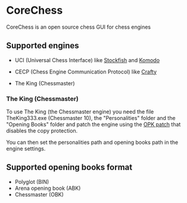 # **CoreChess**

CoreChess is an open source chess GUI for chess engines

## Supported engines

- UCI (Universal Chess Interface) like [Stockfish](https://stockfishchess.org/) and [Komodo](https://komodochess.com/)

- CECP (Chess Engine Communication Protocol) like [Crafty](https://craftychess.com/)

- The King (Chessmaster)

### The King (Chessmaster)

  To use The King (the Chessmaster engine) you need the file TheKing333.exe (Chessmaster 10), the "Personalities" folder and the "Opening Books" folder and patch the engine using the [OPK patch](https://web.archive.org/web/20070930221944/http://www.freewebs.com/jakent/) that disables the copy protection.

  You can then set the personalities path and opening books path in the engine settings.

## Supported opening books format

- Polyglot (BIN)
- Arena opening book (ABK)
- Chessmaster (OBK)